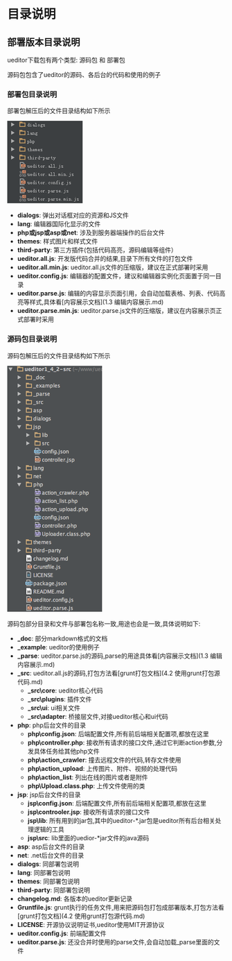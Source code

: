 # 目录说明

## 部署版本目录说明

ueditor下载包有两个类型: 源码包 和 部署包

源码包包含了ueditor的源码、各后台的代码和使用的例子

### 部署包目录说明

部署包解压后的文件目录结构如下所示

![ueditor解压后的目录列表](images/dir.png)

* **dialogs**: 弹出对话框对应的资源和JS文件
* **lang**: 编辑器国际化显示的文件
* **php或jsp或asp或net**: 涉及到服务器端操作的后台文件
* **themes**: 样式图片和样式文件
* **third-party**: 第三方插件(包括代码高亮，源码编辑等组件）
* **ueditor.all.js**: 开发版代码合并的结果,目录下所有文件的打包文件
* **ueditor.all.min.js**: ueditor.all.js文件的压缩版，建议在正式部署时采用
* **ueditor.config.js**: 编辑器的配置文件，建议和编辑器实例化页面置于同一目录
* **ueditor.parse.js**: 编辑的内容显示页面引用，会自动加载表格、列表、代码高亮等样式,具体看[内容展示文档](1.3 编辑内容展示.md)
* **ueditor.parse.min.js**: ueditor.parse.js文件的压缩版，建议在内容展示页正式部署时采用

### 源码包目录说明

源码包解压后的文件目录结构如下所示

![ueditor解压后的目录列表](images/srcdir.png)

源码包部分目录和文件与部署包名称一致,用途也会是一致,具体说明如下:

* **\_doc**: 部分markdown格式的文档
* **\_example**: ueditor的使用例子
* **\_parse**: ueditor.parse.js的源码,parse的用途具体看[内容展示文档](1.3 编辑内容展示.md)
* **\_src**: ueditor.all.js的源码,打包方法看[grunt打包文档](4.2 使用grunt打包源代码.md)
    * **\_src\core**: ueditor核心代码
    * **\_src\plugins**: 插件文件
    * **\_src\ui**: ui相关文件
    * **\_src\adapter**: 桥接层文件,对接ueditor核心和ui代码
* **php**: php后台文件的目录
    * **php\config.json**: 后端配置文件,所有前后端相关配置项,都放在这里
    * **php\controller.php**: 接收所有请求的接口文件,通过它判断action参数,分发具体任务给其他php文件
    * **php\action_crawler**: 撞去远程文件的代码,转存文件使用
    * **php\action_upload**: 上传图片、附件、视频的处理代码
    * **php\action_list**: 列出在线的图片或者是附件
    * **php\Upload.class.php**: 上传文件使用的类
* **jsp**: jsp后台文件的目录
    * **jsp\config.json**: 后端配置文件,所有前后端相关配置项,都放在这里
    * **jsp\controoler.jsp**: 接收所有请求的接口文件
    * **jsp\lib**: 所有用到的jar包,其中的ueditor-\*.jar包是ueditor所有后台相关处理逻辑的工具
    * **jsp\src**: lib里面的uedior-\*jar文件的java源码
* **asp**: asp后台文件的目录
* **net**: .net后台文件的目录
* **dialogs**: 同部署包说明
* **lang**: 同部署包说明
* **themes**: 同部署包说明
* **third-party**: 同部署包说明
* **changelog.md**: 各版本的ueditor更新记录
* **Gruntfile.js**: grunt执行的任务文件,用来把源码包打包成部署版本,打包方法看[grunt打包文档](4.2 使用grunt打包源代码.md)
* **LICENSE**: 开源协议说明证书,ueditor使用MIT开源协议
* **ueditor.config.js**: 前端配置文件
* **ueditor.parse.js**: 还没合并时使用的parse文件,会自动加载_parse里面的文件
